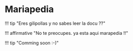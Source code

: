 # Mariapedia

!!! tip "Eres gilipollas y no sabes leer la docu ??"


!!! affirmative "No te preocupes. ya esta aqui marapedia !!"

!!! tip "Comming soon :-)"
